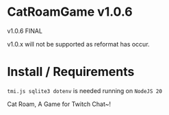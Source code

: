 # CatRoamGame v1.0.6

v1.0.6 FINAL

v1.0.x will not be supported as reformat has occur. 

# Install / Requirements

`tmi.js sqlite3 dotenv` is needed running on `NodeJS 20`

Cat Roam, A Game for Twitch Chat~!
